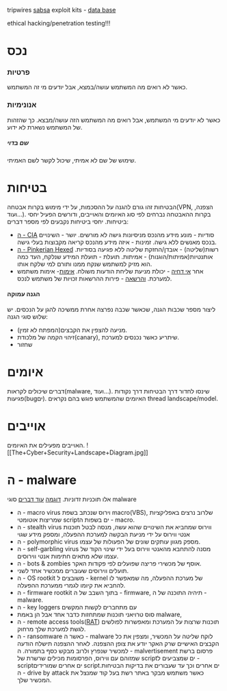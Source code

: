 tripwires
[sabsa](https://www.stationx.net/sabsa/)
exploit kits - [data base](https://www.exploit-db.com/search?q=)


ethical hacking/penetration testing!!!
# נכס
### פרטיות
כאשר לא רואים מה המשתמש עושה/במצא, אבל יודעים מי זה המשתמש.
### אנונימיות
כאשר לא יודעים מי המשתמש, אבל רואים מה המשתמש הזה עושה/מבצא. כך שהזהות של המשתמש נשארת לא ידוע.
##### שם בדוי
שימוש של שם לא אמיתי, שיכול לקשר לשם האמיתי.
# בטיחות
הבטיחות זהו גורם להגנה על ההסכמות, על ידי מימוש בקרות אבטחה(VPN, הצפנה, ועוד...). בקרות ההאבטחה נברחים לפי סוג האיומים והאוייבים, ודורשים הפעיל יחסי ביטיחות.
יחסי ביטיחות נקבעים לפי מספר דברים:
- [ה - CIA]( https://www.techtarget.com/whatis/definition/Confidentiality-integrity-and-availability-CIA)
סודיות - מונע מידע מהנכס מניסיונות גישה לא מורשים.
יושר - השינויים בנכס מאנשים ללא גישה.
זמינות - איזה מידע מהנכס קריאה מקבוצות בעלי גישה.
- [ה - Pinkerian Hexed]( https://en.wikipedia.org/wiki/Parkerian_Hexad)
רשות(שליטה) - אובדן/החזקת שליטה ללא פגיעה בסודיות.
אותנטיות(אמיתות/הוגנות) - אמיתות.
תועלת - תועלת המידע שנלקח, העד כמה הוא מזיק למשתמש שנקח ממנו ותורם למי שלקח אותו.
- אחר
[אי דחיה](https://en.wikipedia.org/wiki/Non-repudiation) - יכולת מניעת שליחת הודעות משולח.
[אימות](https://en.wikipedia.org/wiki/Authentication)- אימות משתמש למערכת.
[והרשאה](https://en.wikipedia.org/wiki/Authorization) - פירות ההרשאות זכויות של משתמש לנכס.
#### הגנה עמוקה
ליצור מספר שכבות הגנה, שכאשר שכבה נפרצה אחרת ממשיכה להגן על הנכסים.
יש שלוש סוגי הגנה:
- מניעה
להצפין את הקבצים(המפתח לא זמין).
- זיהוי
הקמה של מלכודת(canary), שיתריע כאשר נכנסים למערכת.
- שחזור
# איומים
דברים שיכולים לקראות(malware, ועוד...). שינסו לחדור דרך הבטיחות דרך נקודות פגיעות(bugים). האיומים שהמשתמש פוגש בהם נקראים thread landscape/model.

# אוייבים
האוייבים מפעילים את האיומים.
![[The+Cyber+Security+Landscape+Diagram.jpg]]
# ה - malware
אלו תוכניות זדוניות.
[דוגמה](https://www.bbc.com/news/technology-32704043)
[עוד דברים](https://www.sophos.com/en-us/en-us/medialibrary/PDFs/technical-papers/malware-forecast-2018.pdf?la=en)
סוגי malware
- ה - macro virus
וירוס שנכתב בשפת macro(VBS), שלרוב נרצים באפליקציות שמריצות אוטומטי scriptים בשפות ה - macro.
- ה - stealth virus
ווירוס שמחביא את השינויים שהוא עשה, מנסה לבטל תוכנות אנטי ווירוס על ידי מניעת הבקשה למערכת ההפעלה, ומספק מידע שגוי
- ה - polymorphic virus
מספק מגוון עותקים שונים של הפעולות של עצמו.
- ה - self-garbling virus
מסנה להתחבא מהאנטי ווירוס בעל ידי שינוי הקוד של עצמו שלא מתאים חתימות אנטי ווירוסים.
- ה - bots & zombies
אוסף של מכשירי פריצה שפועלים לפי פקודות האקר.
- תועלים
ווירוסים שעוברים ממכשיר אחד לשני.
- ה - OS rootkit
משובצים ל - kernel של מערכת ההפעלה, מה שמאפשר לו להחביא את קיומו לגמרי ממערכת ההפעלה. 
- ה - firmware rootkit
בתוך השבב של ה - firmware, תיהיה התוכנה של ה - malware. 
- ה - key loggers
עם מתחברים לקשות המקשים
- סוס טרויאני
תוכנות שמתחזות כדבר אחד אבל הן באמת malware, 
- ה - remote access tools([RAT](https://www.darkreading.com/perimeter/the-7-most-common-rats-in-use-today))
תוכנות שרצות על המערכת ומאפשרות לפולשים לגשת למערכת שלך מרחוק.
- ה - ransomware
כאשר ה - malware לוקח שליטה על המכשיר, ומצפין את כל הקבצים האישיים שרק האקר יודע את צופן ההצפנה.  לאחר ההצפנה תישלח הודעה למכשיר שנפרץ ולרוב מבקש כסף בתמורה.
ה - malvertisement
פרסום ברשת שמזוהם עם ווירוס, הפרסומות מכילים שרשרת של scriptים שמצביעים ל - scriptים אחרים שמורידים scriptים אחרים וכך עד שעבורים את בדיקות הבטיחות.
ה - drive by attack
כאשר משתמש מבקר באתר רשת בעל קוד שמנצל את המכשיר שלך.
